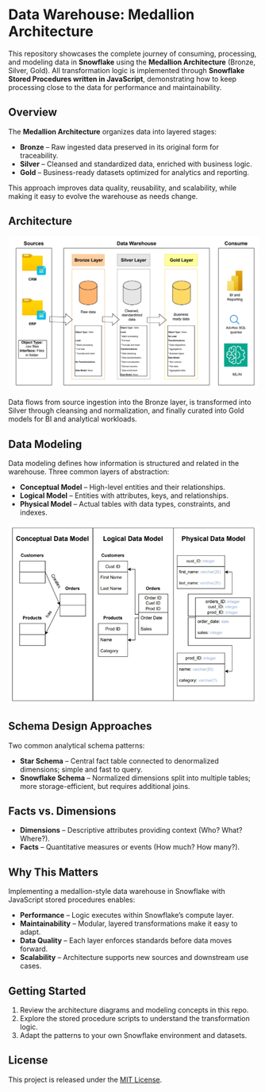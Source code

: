 # Data Warehouse: Medallion Architecture

This repository showcases the complete journey of consuming, processing, and modeling data in **Snowflake** using the **Medallion Architecture** (Bronze, Silver, Gold).
All transformation logic is implemented through **Snowflake Stored Procedures written in JavaScript**, demonstrating how to keep processing close to the data for performance and maintainability.

## Overview

The **Medallion Architecture** organizes data into layered stages:

* **Bronze** – Raw ingested data preserved in its original form for traceability.
* **Silver** – Cleansed and standardized data, enriched with business logic.
* **Gold** – Business-ready datasets optimized for analytics and reporting.

This approach improves data quality, reusability, and scalability, while making it easy to evolve the warehouse as needs change.


## Architecture

![Data Architecture](./docs/img/dataarchitecture.jpeg)

Data flows from source ingestion into the Bronze layer, is transformed into Silver through cleansing and normalization, and finally curated into Gold models for BI and analytical workloads.


## Data Modeling

Data modeling defines how information is structured and related in the warehouse.
Three common layers of abstraction:

* **Conceptual Model** – High-level entities and their relationships.
* **Logical Model** – Entities with attributes, keys, and relationships.
* **Physical Model** – Actual tables with data types, constraints, and indexes.

![Data Model](./docs/img/datamodel.jpeg)


## Schema Design Approaches

Two common analytical schema patterns:

* **Star Schema** – Central fact table connected to denormalized dimensions; simple and fast to query.
* **Snowflake Schema** – Normalized dimensions split into multiple tables; more storage-efficient, but requires additional joins.


## Facts vs. Dimensions

* **Dimensions** – Descriptive attributes providing context (Who? What? Where?).
* **Facts** – Quantitative measures or events (How much? How many?).


## Why This Matters

Implementing a medallion-style data warehouse in Snowflake with JavaScript stored procedures enables:

* **Performance** – Logic executes within Snowflake’s compute layer.
* **Maintainability** – Modular, layered transformations make it easy to adapt.
* **Data Quality** – Each layer enforces standards before data moves forward.
* **Scalability** – Architecture supports new sources and downstream use cases.


## Getting Started

1. Review the architecture diagrams and modeling concepts in this repo.
2. Explore the stored procedure scripts to understand the transformation logic.
3. Adapt the patterns to your own Snowflake environment and datasets.


## License

This project is released under the [MIT License](LICENSE).

